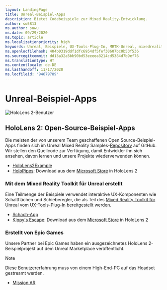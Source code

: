 ```yaml
---
layout: LandingPage
title: Unreal-Beispiel-Apps
description: Bietet Codebeispiele zur Mixed Reality-Entwicklung.
author: sw5813
ms.author: suwu
ms.date: 09/29/2020
ms.topic: article
ms.localizationpriority: high
keywords: Unreal, Beispiele, UX-Tools-Plug-In, MRTK-Unreal, mixedrealitytoolkit, mixedrealitytoolkit-unreal, Unreal Engine, Open Source, Mixed Reality-Headset, Windows Mixed Reality-Headset, Virtual Reality-Headset
ms.openlocfilehash: 404b0319ddf1dfc6954df5fef30607bc0b53f536
ms.sourcegitcommit: dd13a32a5bb90bd53eeeea8214cd5384d7b9ef76
ms.translationtype: HT
ms.contentlocale: de-DE
ms.lasthandoff: 11/17/2020
ms.locfileid: "94679789"
---
```

# <a name="unreal-sample-apps"></a>Unreal-Beispiel-Apps

![HoloLens 2-Benutzer](images/unreal-developer.jpg)

## <a name="hololens-2-open-source-sample-apps"></a>HoloLens 2: Open-Source-Beispiel-Apps

Die meisten der von unserem Team geschaffenen Open Source-Beispiel-Apps finden sich im Unreal Mixed Reality Samples-[Repository](https://github.com/microsoft/MixedReality-Unreal-Samples) auf GitHub. Wir stellen den Quellcode zur Verfügung, damit Entwickler ihn sich ansehen, davon lernen und unsere Projekte wiederverwenden können.

* [HoloLens2Example](https://github.com/microsoft/MixedReality-Unreal-Samples/tree/master/HoloLens2Example) 
* [HoloPipes](https://github.com/microsoft/MixedReality-Unreal-HoloPipes): Download aus dem [Microsoft Store](https://www.microsoft.com/en-us/p/holopipes/9mszb3nnrxn9) in HoloLens 2

### <a name="made-with-the-mixed-reality-toolkit-for-unreal"></a>Mit dem Mixed Reality Toolkit für Unreal erstellt

Eine Teilmenge der Beispiele verwendet interaktive UX-Komponenten wie Schaltflächen und Schieberegler, die als Teil des [Mixed Reality Toolkit für Unreal](https://aka.ms/mrtk-unreal) vom [UX-Tools-Plug-In](https://aka.ms/uxt-unreal) bereitgestellt werden.

* [Schach-App](https://github.com/microsoft/MixedReality-Unreal-Samples/tree/master/ChessApp)
* [Kippy's Escape](unreal-kippys-escape.md): Download aus dem [Microsoft Store](https://www.microsoft.com/en-us/p/kippys-escape/9nbd7gl86vkd) in HoloLens 2

### <a name="made-by-epic-games"></a>Erstellt von Epic Games

Unsere Partner bei Epic Games haben ein ausgezeichnetes HoloLens 2-Beispielprojekt auf dem Unreal Marketplace veröffentlicht. 

> [!NOTE] 
> Diese Benutzererfahrung muss von einem High-End-PC auf das Headset gestreamt werden.

* [Mission AR](https://docs.unrealengine.com/en-US/Resources/Showcases/MissionAR/index.html)
